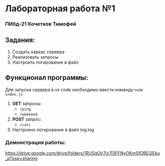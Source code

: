 # Лабораторная работа №1
### ПИбд-21 Кочетков Тимофей
## Задания:

1. Создать каркас сервера
2. Реализовать запросы
3. Настроить логирование в файл

## Функционал программы: 
Для запуска сервера в vs code необходимо ввести команду `node index.js`

1. **GET** запросы:  
    - `/ping`
    - `/weekend`  
2. **POST** запрос:  
    - `/calc`
3. Настроено логирование в файл log.log

### Демонстрация работы:
https://drive.google.com/drive/folders/1RUSgOlr7jz7l3FFNyOKmSfDBEj2Eku_p?usp=sharing
